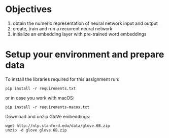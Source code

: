 # Objectives

1. obtain the numeric representation of neural network input and output
2. create, train and run a recurrent neural network 
3. initialize an embedding layer with pre-trained word embeddings

# Setup your environment and prepare data

To install the libraries required for this assignment run:

    pip install -r requirements.txt

or in case you work with macOS:

    pip install -r requirements-macos.txt

Download and unzip GloVe embeddings:

    wget http://nlp.stanford.edu/data/glove.6B.zip
    unzip -d glove glove.6B.zip